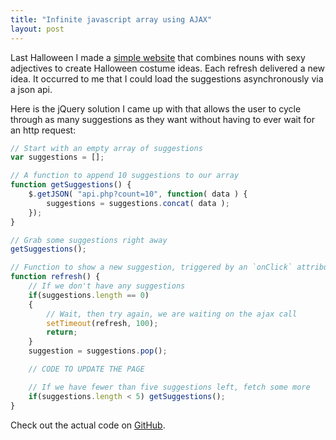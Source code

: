 ```yaml
---
title: "Infinite javascript array using AJAX"
layout: post
---
```


Last Halloween I made a [simple website] that combines nouns with sexy
adjectives to create Halloween costume ideas. Each refresh delivered a new
idea. It occurred to me that I could load the suggestions asynchronously via
a json api.

Here is the jQuery solution I came up with that allows the user to cycle
through as many suggestions as they want without having to ever wait for an
http request:

```javascript
// Start with an empty array of suggestions
var suggestions = [];

// A function to append 10 suggestions to our array
function getSuggestions() {
    $.getJSON( "api.php?count=10", function( data ) {
        suggestions = suggestions.concat( data );
    });
}

// Grab some suggestions right away
getSuggestions();

// Function to show a new suggestion, triggered by an `onClick` attribute
function refresh() {
    // If we don't have any suggestions
    if(suggestions.length == 0)
    {
        // Wait, then try again, we are waiting on the ajax call
        setTimeout(refresh, 100);
        return;
    }
    suggestion = suggestions.pop();

    // CODE TO UPDATE THE PAGE

    // If we have fewer than five suggestions left, fetch some more
    if(suggestions.length < 5) getSuggestions();
}
```

Check out the actual code on [GitHub].

[simple website]: http://whatthefuckshouldibeforhalloween.com
[GitHub]: https://github.com/captbaritone/whatthefuckshouldibeforhalloween/blob/master/index.php

